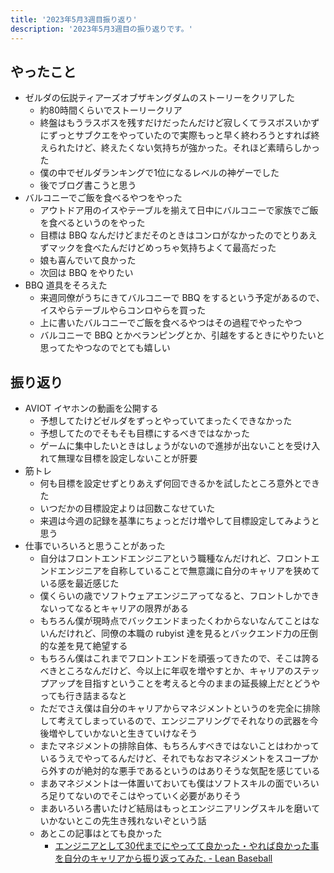 ```yaml
---
title: '2023年5月3週目振り返り'
description: '2023年5月3週目の振り返りです。'
---
```


## やったこと

- ゼルダの伝説ティアーズオブザキングダムのストーリーをクリアした
  - 約80時間くらいでストーリークリア
  - 終盤はもうラスボスを残すだけだったんだけど寂しくてラスボスいかずにずっとサブクエをやっていたので実際もっと早く終わろうとすれば終えられたけど、終えたくない気持ちが強かった。それほど素晴らしかった
  - 僕の中でゼルダランキングで1位になるレベルの神ゲーでした
  - 後でブログ書こうと思う
- バルコニーでご飯を食べるやつをやった
  - アウトドア用のイスやテーブルを揃えて日中にバルコニーで家族でご飯を食べるというのをやった
  - 目標は BBQ なんだけどまだそのときはコンロがなかったのでとりあえずマックを食べたんだけどめっちゃ気持ちよくて最高だった
  - 娘も喜んでいて良かった
  - 次回は BBQ をやりたい
- BBQ 道具をそろえた
  - 来週同僚がうちにきてバルコニーで BBQ をするという予定があるので、イスやらテーブルやらコンロやらを買った
  - 上に書いたバルコニーでご飯を食べるやつはその過程でやったやつ
  - バルコニーで BBQ とかべランピングとか、引越をするときにやりたいと思ってたやつなのでとても嬉しい

## 振り返り

- AVIOT イヤホンの動画を公開する
  - 予想してたけどゼルダをずっとやっていてまったくできなかった
  - 予想してたのでそもそも目標にするべきではなかった
  - ゲームに集中したいときはしょうがないので進捗が出ないことを受け入れて無理な目標を設定しないことが肝要
- 筋トレ
  - 何も目標を設定せずとりあえず何回できるかを試したところ意外とできた
  - いつだかの目標設定よりは回数こなせていた
  - 来週は今週の記録を基準にちょっとだけ増やして目標設定してみようと思う
- 仕事でいろいろと思うことがあった
  - 自分はフロントエンドエンジニアという職種なんだけれど、フロントエンドエンジニアを自称していることで無意識に自分のキャリアを狭めている感を最近感じた
  - 僕くらいの歳でソフトウェアエンジニアってなると、フロントしかできないってなるとキャリアの限界がある
  - もちろん僕が現時点でバックエンドまったくわからないなんてことはないんだけれど、同僚の本職の rubyist 達を見るとバックエンド力の圧倒的な差を見て絶望する
  - もちろん僕はこれまでフロントエンドを頑張ってきたので、そこは誇るべきところなんだけど、今以上に年収を増やすとか、キャリアのステップアップを目指すということを考えると今のままの延長線上だとどうやっても行き詰まるなと
  - ただでさえ僕は自分のキャリアからマネジメントというのを完全に排除して考えてしまっているので、エンジニアリングでそれなりの武器を今後増やしていかないと生きていけなそう
  - またマネジメントの排除自体、もちろんすべきではないことはわかっているうえでやってるんだけど、それでもなおマネジメントをスコープから外すのが絶対的な悪手であるというのはありそうな気配を感じている
  - まあマネジメントは一体置いておいても僕はソフトスキルの面でいろいろ足りてないのでそこはやっていく必要がありそう
  - まあいろいろ書いたけど結局はもっとエンジニアリングスキルを磨いていかないとこの先生き残れないぞという話
  - あとこの記事はとても良かった
    - [エンジニアとして30代までにやってて良かった・やれば良かった事を自分のキャリアから振り返ってみた. - Lean Baseball](https://shinyorke.hatenablog.com/entry/retro-spective-career-2023)
